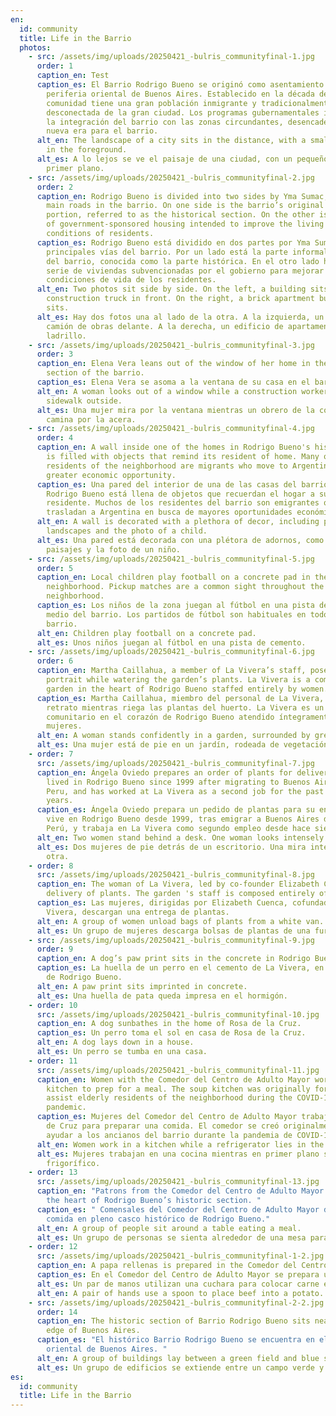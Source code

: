 ```yaml
---
en:
  id: community
  title: Life in the Barrio
  photos:
    - src: /assets/img/uploads/20250421_-bulris_communityfinal-1.jpg
      order: 1
      caption_en: Test
      caption_es: El Barrio Rodrigo Bueno se originó como asentamiento informal en la
        periferia oriental de Buenos Aires. Establecido en la década de 1980, la
        comunidad tiene una gran población inmigrante y tradicionalmente estaba
        desconectada de la gran ciudad. Los programas gubernamentales impulsaron
        la integración del barrio con las zonas circundantes, desencadenando una
        nueva era para el barrio.
      alt_en: The landscape of a city sits in the distance, with a small neighborhood
        in the foreground.
      alt_es: A lo lejos se ve el paisaje de una ciudad, con un pequeño barrio en
        primer plano.
    - src: /assets/img/uploads/20250421_-bulris_communityfinal-2.jpg
      order: 2
      caption_en: Rodrigo Bueno is divided into two sides by Yma Sumac, one of the
        main roads in the barrio. On one side is the barrio’s original informal
        portion, referred to as the historical section. On the other is a series
        of government-sponsored housing intended to improve the living
        conditions of residents.
      caption_es: Rodrigo Bueno está dividido en dos partes por Yma Sumac, una de las
        principales vías del barrio. Por un lado está la parte informal original
        del barrio, conocida como la parte histórica. En el otro lado hay una
        serie de viviendas subvencionadas por el gobierno para mejorar las
        condiciones de vida de los residentes.
      alt_en: Two photos sit side by side. On the left, a building sits with a
        construction truck in front. On the right, a brick apartment building
        sits.
      alt_es: Hay dos fotos una al lado de la otra. A la izquierda, un edificio con un
        camión de obras delante. A la derecha, un edificio de apartamentos de
        ladrillo.
    - src: /assets/img/uploads/20250421_-bulris_communityfinal-3.jpg
      order: 3
      caption_en: Elena Vera leans out of the window of her home in the historic
        section of the barrio.
      caption_es: Elena Vera se asoma a la ventana de su casa en el barrio histórico.
      alt_en: A woman looks out of a window while a construction worker walks on the
        sidewalk outside.
      alt_es: Una mujer mira por la ventana mientras un obrero de la construcción
        camina por la acera.
    - src: /assets/img/uploads/20250421_-bulris_communityfinal-4.jpg
      order: 4
      caption_en: A wall inside one of the homes in Rodrigo Bueno's historic section
        is filled with objects that remind its resident of home. Many of the
        residents of the neighborhood are migrants who move to Argentina for
        greater economic opportunity.
      caption_es: Una pared del interior de una de las casas del barrio histórico de
        Rodrigo Bueno está llena de objetos que recuerdan el hogar a su
        residente. Muchos de los residentes del barrio son emigrantes que se
        trasladan a Argentina en busca de mayores oportunidades económicas.
      alt_en: A wall is decorated with a plethora of decor, including paintings of
        landscapes and the photo of a child.
      alt_es: Una pared está decorada con una plétora de adornos, como cuadros de
        paisajes y la foto de un niño.
    - src: /assets/img/uploads/20250421_-bulris_communityfinal-5.jpg
      order: 5
      caption_en: Local children play football on a concrete pad in the middle of the
        neighborhood. Pickup matches are a common sight throughout the
        neighborhood.
      caption_es: Los niños de la zona juegan al fútbol en una pista de cemento en
        medio del barrio. Los partidos de fútbol son habituales en todo el
        barrio.
      alt_en: Children play football on a concrete pad.
      alt_es: Unos niños juegan al fútbol en una pista de cemento.
    - src: /assets/img/uploads/20250421_-bulris_communityfinal-6.jpg
      order: 6
      caption_en: Martha Caillahua, a member of La Vivera’s staff, poses for a
        portrait while watering the garden’s plants. La Vivera is a community
        garden in the heart of Rodrigo Bueno staffed entirely by women.
      caption_es: Martha Caillahua, miembro del personal de La Vivera, posa para un
        retrato mientras riega las plantas del huerto. La Vivera es un huerto
        comunitario en el corazón de Rodrigo Bueno atendido íntegramente por
        mujeres.
      alt_en: A woman stands confidently in a garden, surrounded by greenery.
      alt_es: Una mujer está de pie en un jardín, rodeada de vegetación.
    - order: 7
      src: /assets/img/uploads/20250421_-bulris_communityfinal-7.jpg
      caption_en: Ángela Oviedo prepares an order of plants for delivery. Oviedo has
        lived in Rodrigo Bueno since 1999 after migrating to Buenos Aires from
        Peru, and has worked at La Vivera as a second job for the past seven
        years.
      caption_es: Ángela Oviedo prepara un pedido de plantas para su entrega. Oviedo
        vive en Rodrigo Bueno desde 1999, tras emigrar a Buenos Aires desde
        Perú, y trabaja en La Vivera como segundo empleo desde hace siete años.
      alt_en: Two women stand behind a desk. One woman looks intensely at the other.
      alt_es: Dos mujeres de pie detrás de un escritorio. Una mira intensamente a la
        otra.
    - order: 8
      src: /assets/img/uploads/20250421_-bulris_communityfinal-8.jpg
      caption_en: The woman of La Vivera, led by co-founder Elizabeth Cuenca, unload a
        delivery of plants. The garden 's staff is composed entirely of women.
      caption_es: Las mujeres, dirigidas por Elizabeth Cuenca, cofundadora de La
        Vivera, descargan una entrega de plantas.
      alt_en: A group of women unload bags of plants from a white van.
      alt_es: Un grupo de mujeres descarga bolsas de plantas de una furgoneta blanca.
    - src: /assets/img/uploads/20250421_-bulris_communityfinal-9.jpg
      order: 9
      caption_en: A dog’s paw print sits in the concrete in Rodrigo Bueno’s modern section.
      caption_es: La huella de un perro en el cemento de La Vivera, en la zona moderna
        de Rodrigo Bueno.
      alt_en: A paw print sits imprinted in concrete.
      alt_es: Una huella de pata queda impresa en el hormigón.
    - order: 10
      src: /assets/img/uploads/20250421_-bulris_communityfinal-10.jpg
      caption_en: A dog sunbathes in the home of Rosa de la Cruz.
      caption_es: Un perro toma el sol en casa de Rosa de la Cruz.
      alt_en: A dog lays down in a house.
      alt_es: Un perro se tumba en una casa.
    - order: 11
      src: /assets/img/uploads/20250421_-bulris_communityfinal-11.jpg
      caption_en: Women with the Comedor del Centro de Adulto Mayor work in Cruz’s
        kitchen to prep for a meal. The soup kitchen was originally formed to
        assist elderly residents of the neighborhood during the COVID-19
        pandemic.
      caption_es: Mujeres del Comedor del Centro de Adulto Mayor trabajan en la cocina
        de Cruz para preparar una comida. El comedor se creó originalmente para
        ayudar a los ancianos del barrio durante la pandemia de COVID-19.
      alt_en: Women work in a kitchen while a refrigerator lies in the foreground.
      alt_es: Mujeres trabajan en una cocina mientras en primer plano se ve un
        frigorífico.
    - order: 13
      src: /assets/img/uploads/20250421_-bulris_communityfinal-13.jpg
      caption_en: "Patrons from the Comedor del Centro de Adulto Mayor eat a meal in
        the heart of Rodrigo Bueno’s historic section. "
      caption_es: " Comensales del Comedor del Centro de Adulto Mayor degustan una
        comida en pleno casco histórico de Rodrigo Bueno."
      alt_en: A group of people sit around a table eating a meal.
      alt_es: Un grupo de personas se sienta alrededor de una mesa para comer.
    - order: 12
      src: /assets/img/uploads/20250421_-bulris_communityfinal-1-2.jpg
      caption_en: A papa rellenas is prepared in the Comedor del Centro de Adulto Mayor.
      caption_es: En el Comedor del Centro de Adulto Mayor se prepara una papa rellena.
      alt_es: Un par de manos utilizan una cuchara para colocar carne en una patata.
      alt_en: A pair of hands use a spoon to place beef into a potato.
    - src: /assets/img/uploads/20250421_-bulris_communityfinal-2-2.jpg
      order: 14
      caption_en: The historic section of Barrio Rodrigo Bueno sits near the Eastern
        edge of Buenos Aires.
      caption_es: "El histórico Barrio Rodrigo Bueno se encuentra en el extremo
        oriental de Buenos Aires. "
      alt_en: A group of buildings lay between a green field and blue sky.
      alt_es: Un grupo de edificios se extiende entre un campo verde y el cielo azul.
es:
  id: community
  title: Life in the Barrio
---
```

